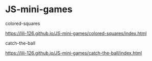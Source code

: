 # JS-mini-games


colored-squares


https://lili-126.github.io/JS-mini-games/colored-squares/index.html


catch-the-ball


https://lili-126.github.io/JS-mini-games/catch-the-ball/index.html
